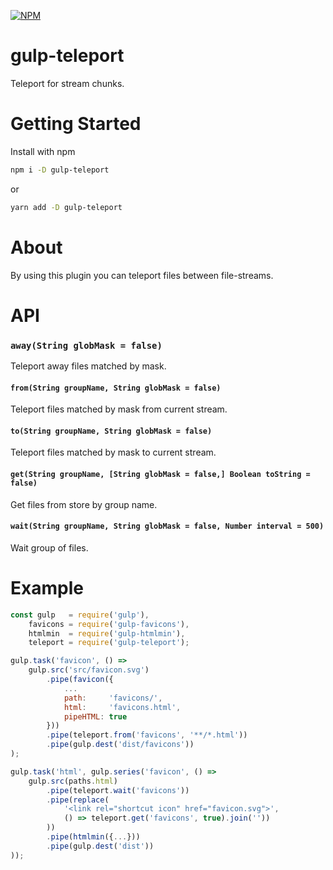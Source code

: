 [![NPM](https://nodei.co/npm/gulp-teleport.png?downloads=true&downloadRank=true&stars=true)](https://nodei.co/npm/gulp-teleport/)

# gulp-teleport

Teleport for stream chunks.

# Getting Started

Install with npm
```bash
npm i -D gulp-teleport
```
or
```bash
yarn add -D gulp-teleport
```

# About

By using this plugin you can teleport files between file-streams.

# API

### `away(String globMask = false)`

Teleport away files matched by mask.

#### `from(String groupName, String globMask = false)`

Teleport files matched by mask from current stream.

#### `to(String groupName, String globMask = false)`

Teleport files matched by mask to current stream.

#### `get(String groupName, [String globMask = false,] Boolean toString = false)`

Get files from store by group name.

#### `wait(String groupName, String globMask = false, Number interval = 500)`

Wait group of files.

# Example 
```js
const gulp   = require('gulp'),
	favicons = require('gulp-favicons'),
	htmlmin  = require('gulp-htmlmin'),
	teleport = require('gulp-teleport');

gulp.task('favicon', () => 
	gulp.src('src/favicon.svg')
		.pipe(favicon({
			...
			path:     'favicons/',
			html:     'favicons.html',
			pipeHTML: true
		}))
		.pipe(teleport.from('favicons', '**/*.html'))
		.pipe(gulp.dest('dist/favicons'))
);

gulp.task('html', gulp.series('favicon', () =>
	gulp.src(paths.html)
		.pipe(teleport.wait('favicons'))
		.pipe(replace(
			'<link rel="shortcut icon" href="favicon.svg">',
			() => teleport.get('favicons', true).join(''))
		))
		.pipe(htmlmin({...}))
		.pipe(gulp.dest('dist'))
));
```
